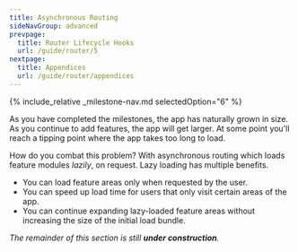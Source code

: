 ```yaml
---
title: Asynchronous Routing
sideNavGroup: advanced
prevpage:
  title: Router Lifecycle Hooks
  url: /guide/router/5
nextpage:
  title: Appendices
  url: /guide/router/appendices
---
```

<!-- FilePath: src/angular/guide/router/6.md -->
<?code-excerpt path-base="examples/ng/doc/router"?>
{% include_relative _milestone-nav.md selectedOption="6" %}

As you have completed the milestones, the app has naturally grown in size. As
you continue to add features, the app will get larger. At some point you'll
reach a tipping point where the app takes too long to load.

How do you combat this problem?  With asynchronous routing which loads feature modules _lazily_, on request.
Lazy loading has multiple benefits.

- You can load feature areas only when requested by the user.
- You can speed up load time for users that only visit certain areas of the app.
- You can continue expanding lazy-loaded feature areas without increasing the size of the initial load bundle.

_The remainder of this section is still **under construction**._
